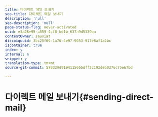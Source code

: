 ```yaml
---
title: 다이렉트 메일 보내기
seo-title: 다이렉트 메일 보내기
description: 'null'
seo-description: 'null'
page-status-flag: never-activated
uuid: e3a28e95-a359-4cf8-bd1b-637a9d5339ea
contentOwner: sauviat
discoiquuid: 3bc25f69-1a76-4e97-9053-917e8af1a2bc
iscontainer: true
index: y
internal: n
snippet: y
translation-type: tm+mt
source-git-commit: 579329d9194115065dff2c192deb0376c75e67bd

---
```



# 다이렉트 메일 보내기{#sending-direct-mail}

